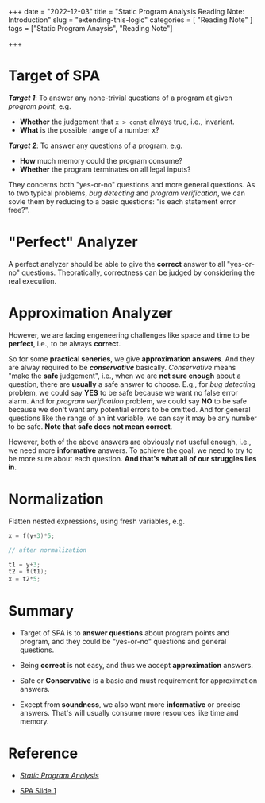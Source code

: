 +++
date = "2022-12-03"
title = "Static Program Analysis Reading Note: Introduction"
slug = "extending-this-logic"
categories = [ "Reading Note" ]
tags = ["Static Program Anaysis", "Reading Note"]

+++

# Target of SPA

***Target 1***: To answer any none-trivial questions of a program at given *program point*, e.g.

- **Whether** the judgement that `x > const` always true, i.e., invariant.
- **What** is the possible range of a number x?



***Target 2***: To answer any questions of a program, e.g.

- **How** much memory could the program consume?
- **Whether** the program terminates on all legal inputs?



They concerns both "yes-or-no" questions and more general questions. As to two typical problems, *bug detecting* and *program verification*, we can sovle them by reducing to a basic questions: "is each statement error free?".

# "Perfect" Analyzer

A perfect analyzer should be able to give the **correct** answer to all "yes-or-no" questions. Theoratically, correctness can be judged by considering the real execution.



# Approximation Analyzer

However, we are facing engeneering challenges like space and time to be **perfect**, i.e., to be always **correct**.



So for some **practical seneries**, we give **approximation answers**. And they are alway required to be ***conservative*** basically.  *Conservative* means "make the **safe** judgement", i.e., when we are **not sure enough** about a question, there are **usually** a safe answer to choose. E.g., for *bug detecting* problem, we could say **YES** to be safe because we want no false error alarm. And for *program verification* problem, we could say **NO** to be safe because we don't want any potential errors to be omitted. And for general questions like the range of an int variable, we can say it may be any number to be safe. **Note that safe does not mean correct**.



However, both of the above answers are obviously not useful enough, i.e., we need more **informative** answers. To achieve the goal, we need to try to be more sure about each question. **And that's what all of our struggles lies in**. 



# Normalization

Flatten nested expressions, using fresh variables, e.g.

```C++
x = f(y+3)*5;

// after normalization

t1 = y+3;
t2 = f(t1);
x = t2*5;
```



# Summary

- Target of SPA is to **answer questions** about program points and program, and they could be "yes-or-no" questions and general questions.

- Being **correct** is not easy, and thus we accept **approximation** answers.

- Safe or **Conservative** is a basic and must requirement for approximation answers.
- Except from **soundness**, we also want more **informative** or precise answers. That's will usually consume more resources like time and memory.

# Reference

- [*Static Program Analysis*](https://cs.au.dk/~amoeller/spa/)

- [SPA Slide 1](https://cs.au.dk/~amoeller/spa/1-TIP.pdf)

